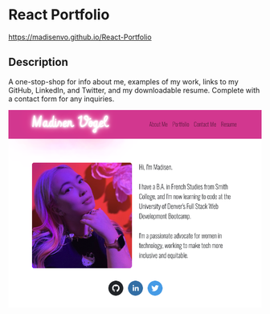 # React Portfolio

https://madisenvo.github.io/React-Portfolio

## Description

A one-stop-shop for info about me, examples of my work, links to my GitHub, LinkedIn, and Twitter, and my downloadable resume. Complete with a contact form for any inquiries.

![Screenshot](public/screenshot.png)
